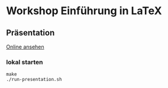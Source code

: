 # Workshop Einführung in LaTeX

## Präsentation
[Online ansehen](https://Makerspace-Esslingen.github.io/workshop-einfuehrung-in-latex/presentation.html)
### lokal starten
```
make
./run-presentation.sh
```
